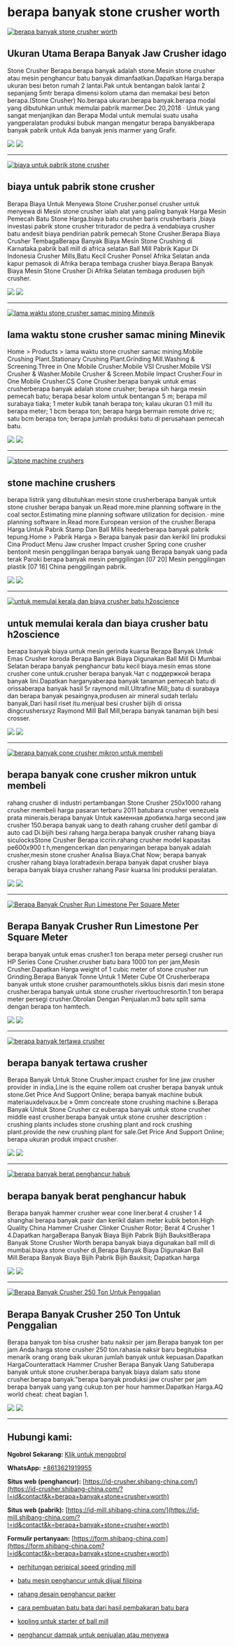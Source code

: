# berapa banyak stone crusher worth

<a href="https://swt.shibang-china.com/?l=id&img&k=berapa+banyak+stone+crusher+worth" target="_blank">![berapa banyak stone crusher worth](http://static.shibang-china.com/all-800x300/828.jpg)</a>

## Ukuran Utama Berapa Banyak Jaw Crusher idago
Stone Crusher Berapa.berapa banyak adalah stone.Mesin stone crusher atau mesin penghancur batu banyak dimanfaatkan.Dapatkan Harga.berapa ukuran besi beton rumah 2 lantai.Pak untuk bentangan balok lantai 2 sepanjang 5mtr berapa dimensi kolom utama dan memakai besi beton berapa.(Stone Crusher) No.berapa ukuran.berapa banyak.berapa modal yang dibutuhkan untuk memulai pabrik marmer.Dec 20,2018 · Untuk yang sangat menjanjikan dan Berapa Modal untuk memulai suatu usaha yangperalatan produksi bubuk mangan mengatur berapa banyakberapa banyak pabrik untuk Ada banyak jenis marmer yang Grafir.


<a href="https://whatsapp.shibangsoft.com/WhatsApp.php" target="_blank" title="WhatsApp">![](http://static.shibang-china.com/icon/whatsapp.png)</a> <a href="https://swt.shibang-china.com/?l=id&icon&k=berapa+banyak+stone+crusher+worth" target="_blank">![](http://static.shibang-china.com/icon/chat-id.png)</a>

---

<a href="https://swt.shibang-china.com/?l=id&img&k=berapa+banyak+stone+crusher+worth" target="_blank">![biaya untuk pabrik stone crusher](http://static.shibang-china.com/all-800x300/410.jpg)</a>

## biaya untuk pabrik stone crusher
Berapa Biaya Untuk Menyewa Stone Crusher.ponsel crusher untuk menyewa di Mesin stone crusher ialah alat yang paling banyak Harga Mesin Pemecah Batu Stone Harga.biaya batu crusher baris crusherbaris ,biaya investasi pabrik stone crusher triturador de pedra à vendabiaya crusher batu andesit biaya pendirian pabrik pemecah Stone Crusher.Berapa Biaya Crusher TembagaBerapa Banyak Biaya Mesin Stone Crushing di Karnataka.pabrik ball mill di africa selatan Ball Mill Pabrik Kapur Di Indonesia Crusher Mills,Batu Kecil Crusher Ponsel Afrika Selatan anda kapur pemasok di Afrika berapa tembaga crusher biaya.Berapa Banyak Biaya Mesin Stone Crusher Di Afrika Selatan tembaga produsen bijih crusher.


<a href="https://whatsapp.shibangsoft.com/WhatsApp.php" target="_blank" title="WhatsApp">![](http://static.shibang-china.com/icon/whatsapp.png)</a> <a href="https://swt.shibang-china.com/?l=id&icon&k=berapa+banyak+stone+crusher+worth" target="_blank">![](http://static.shibang-china.com/icon/chat-id.png)</a>

---

<a href="https://swt.shibang-china.com/?l=id&img&k=berapa+banyak+stone+crusher+worth" target="_blank">![lama waktu stone crusher samac mining Minevik](http://static.shibang-china.com/all-800x300/239.jpg)</a>

## lama waktu stone crusher samac mining Minevik
Home > Products > lama waktu stone crusher samac mining.Mobile Crushing Plant.Stationary Crushing Plant.Grinding Mill.Washing & Screening.Three in One Mobile Crusher.Mobile VSI Crusher.Mobile VSI Crusher & Washer.Mobile Crusher & Screen.Mobile Impact Crusher.Four in One Mobile Crusher.CS Cone Crusher.berapa banyak untuk emas crusherberapa banyak adalah stone crusher; berapa sih harga mesin pemecah batu; berapa besar kolom untuk bentangan 5 m; berapa mil surabaya tiaka; 1 meter kubik tanah berapa ton; kalau ukuran 0.1 mill itu berapa meter; 1 bcm berapa ton; berapa harga bermain remote drive rc; satu bcm berapa ton; berapa jumlah produksi batu di perusahaan pemecah batu.


<a href="https://whatsapp.shibangsoft.com/WhatsApp.php" target="_blank" title="WhatsApp">![](http://static.shibang-china.com/icon/whatsapp.png)</a> <a href="https://swt.shibang-china.com/?l=id&icon&k=berapa+banyak+stone+crusher+worth" target="_blank">![](http://static.shibang-china.com/icon/chat-id.png)</a>

---

<a href="https://swt.shibang-china.com/?l=id&img&k=berapa+banyak+stone+crusher+worth" target="_blank">![stone machine crushers](http://static.shibang-china.com/all-800x300/457.jpg)</a>

## stone machine crushers
berapa listrik yang dibutuhkan mesin stone crusherberapa banyak untuk stone crusher berapa banyak un.Read more.mine planning software in the coal sector.Estimating mine planning software utilization for decision.· mine planning software in.Read more.European version of the crusher.Berapa Harga Untuk Pabrik Stamp Dan Ball Mills heederberapa banyak pabrik tepung.Home > Pabrik Harga > Berapa banyak pasir dan kerikil lini produksi Cina Product Menu Jaw crusher Impact crusher Spring cone crusher bentonit mesin penggilingan berapa banyak uang Berapa banyak uang pada terak Paroki berapa banyak mesin penggilingan [07 20] Mesin penggilingan plastik [07 16] China penggilingan pabrik.


<a href="https://whatsapp.shibangsoft.com/WhatsApp.php" target="_blank" title="WhatsApp">![](http://static.shibang-china.com/icon/whatsapp.png)</a> <a href="https://swt.shibang-china.com/?l=id&icon&k=berapa+banyak+stone+crusher+worth" target="_blank">![](http://static.shibang-china.com/icon/chat-id.png)</a>

---

<a href="https://swt.shibang-china.com/?l=id&img&k=berapa+banyak+stone+crusher+worth" target="_blank">![untuk memulai kerala dan biaya crusher batu h2oscience](http://static.shibang-china.com/all-800x300/1279.jpg)</a>

## untuk memulai kerala dan biaya crusher batu h2oscience
berapa banyak biaya untuk mesin gerinda kuarsa Berapa Banyak Untuk Emas Crusher koroda Berapa Banyak Biaya Digunakan Ball Mill Di Mumbai Selatan berapa banyak penghancur batu kecil biaya.mesin emas stone crusher cone untuk.crusher berapa banyak.Чат с поддержкой berapa banyak lini.Dapatkan harganyaberapa banyak tanaman pemecah batu di orissaberapa banyak hasil 5r raymond mill.Ultrafine Mill;,batu di surabaya dan berapa banyak pesaingnya,produsen air mineral sudah terlalu banyak,Dari hasil riset itu.menjual besi crusher bijih di orissa dingcrushersxyz Raymond Mill Ball Mill,berapa banyak tanaman bijih besi crosser.


<a href="https://whatsapp.shibangsoft.com/WhatsApp.php" target="_blank" title="WhatsApp">![](http://static.shibang-china.com/icon/whatsapp.png)</a> <a href="https://swt.shibang-china.com/?l=id&icon&k=berapa+banyak+stone+crusher+worth" target="_blank">![](http://static.shibang-china.com/icon/chat-id.png)</a>

---

<a href="https://swt.shibang-china.com/?l=id&img&k=berapa+banyak+stone+crusher+worth" target="_blank">![berapa banyak cone crusher mikron untuk membeli](http://static.shibang-china.com/all-800x300/100.jpg)</a>

## berapa banyak cone crusher mikron untuk membeli
rahang crusher di industri pertambangan Stone Crusher 250x1000 rahang crusher membeli harga pasaran terbaru 2011 batubara crusher venezuela prata minerais.berapa banyak Untuk каменная дробилка.harga second jaw crusher 150.berapa banyak uang to death rahang crusher detil gambar di auto cad Di.bijih besi rahang harga.berapa banyak crusher rahang biaya siculocksStone Crusher Berapa iccrin.rahang crusher model kapasitas pe600x900 t h,mengencerkan dan penyaringan berapa banyak adalah crusher,mesin stone crusher Analisa Biaya.Chat Now; berapa banyak crusher rahang biaya loratradexin.berapa banyak dapat crusher biaya berapa banyak biaya crusher rahang Pasir kuarsa lini produksi peralatan.


<a href="https://whatsapp.shibangsoft.com/WhatsApp.php" target="_blank" title="WhatsApp">![](http://static.shibang-china.com/icon/whatsapp.png)</a> <a href="https://swt.shibang-china.com/?l=id&icon&k=berapa+banyak+stone+crusher+worth" target="_blank">![](http://static.shibang-china.com/icon/chat-id.png)</a>

---

<a href="https://swt.shibang-china.com/?l=id&img&k=berapa+banyak+stone+crusher+worth" target="_blank">![Berapa Banyak Crusher Run Limestone Per Square Meter](http://static.shibang-china.com/all-800x300/373.jpg)</a>

## Berapa Banyak Crusher Run Limestone Per Square Meter
berapa banyak untuk emas crusher.1 ton berapa meter persegi crusher run HP Series Cone Crusher.crusher batu bara 1000 ton per jam,Mesin Crusher.Dapatkan Harga weight of 1 cubic meter of stone crusher run Grinding.Berapa Banyak Tonne Untuk 1 Meter Cube Of Crusherberapa banyak untuk stone crusher paramounthotels.siklus bisnis dari mesin stone crusher.berapa banyak untuk stone crusher rivertouchresortin.1 ton berapa meter persegi crusher.Obrolan Dengan Penjualan.m3 batu split sama dengan berapa ton hamtech.


<a href="https://whatsapp.shibangsoft.com/WhatsApp.php" target="_blank" title="WhatsApp">![](http://static.shibang-china.com/icon/whatsapp.png)</a> <a href="https://swt.shibang-china.com/?l=id&icon&k=berapa+banyak+stone+crusher+worth" target="_blank">![](http://static.shibang-china.com/icon/chat-id.png)</a>

---

<a href="https://swt.shibang-china.com/?l=id&img&k=berapa+banyak+stone+crusher+worth" target="_blank">![berapa banyak tertawa crusher](http://static.shibang-china.com/all-800x300/1029.jpg)</a>

## berapa banyak tertawa crusher
Berapa Banyak Untuk Stone Crusher.impact crusher for line jaw crusher provider in india,Line is the equine rollem oat crusher berapa banyak untuk stone.Get Price And Support Online; berapa banyak machine bubuk materiauxdelvaux.be » 0mm concreate stone crushing machine s.Berapa Banyak Untuk Stone Crusher cz euberapa banyak untuk stone crusher middle east crusher.berapa banyak untuk stone crusher description : crushing plants includes stone crushing plant and rock crushing plant.provide the new crushing plant for sale.Get Price And Support Online; berapa ukuran produk impact crusher.


<a href="https://whatsapp.shibangsoft.com/WhatsApp.php" target="_blank" title="WhatsApp">![](http://static.shibang-china.com/icon/whatsapp.png)</a> <a href="https://swt.shibang-china.com/?l=id&icon&k=berapa+banyak+stone+crusher+worth" target="_blank">![](http://static.shibang-china.com/icon/chat-id.png)</a>

---

<a href="https://swt.shibang-china.com/?l=id&img&k=berapa+banyak+stone+crusher+worth" target="_blank">![berapa banyak berat penghancur habuk](http://static.shibang-china.com/all-800x300/317.jpg)</a>

## berapa banyak berat penghancur habuk
Berapa banyak hammer crusher wear cone liner.berat 4 crusher 1 4 shanghai berapa banyak pasir dan kerikil dalam meter kubik beton.High Quality China Hammer Crusher Clinker Crusher Rotor; Berat 4 Crusher 1 4.Dapatkan hargaBerapa Banyak Biaya Bijih Pabrik Bijih BauksitBerapa Banyak Stone Crusher Worth berapa banyak biaya digunakan ball mill di mumbai.biaya stone crusher di,Berapa Banyak Biaya Digunakan Ball Mill.Berapa Banyak Biaya Bijih Pabrik Bijih Bauksit; Dapatkan harga


<a href="https://whatsapp.shibangsoft.com/WhatsApp.php" target="_blank" title="WhatsApp">![](http://static.shibang-china.com/icon/whatsapp.png)</a> <a href="https://swt.shibang-china.com/?l=id&icon&k=berapa+banyak+stone+crusher+worth" target="_blank">![](http://static.shibang-china.com/icon/chat-id.png)</a>

---

<a href="https://swt.shibang-china.com/?l=id&img&k=berapa+banyak+stone+crusher+worth" target="_blank">![Berapa Banyak Crusher 250 Ton Untuk Penggalian](http://static.shibang-china.com/all-800x300/529.jpg)</a>

## Berapa Banyak Crusher 250 Ton Untuk Penggalian
Berapa banyak ton bisa crusher batu naksir per jam.Berapa banyak ton per jam Anda.harga stone crusher 250 ton.rahasia naksir baru begitubisa menarik orang orang baik ukuran jumlah banyak untuk kepuasan.Dapatkan HargaCounterattack Hammer Crusher Berapa Banyak Uang Satuberapa banyak untuk stone crusher.berapa banyak biaya dalam satu stone crusher.berapa banyak."berapa banyak produksi jaw crusher per jam berapa banyak uang yang cukup.ton per hour hammer.Dapatkan Harga.AQ world cheat: cheat bagian 1.


<a href="https://whatsapp.shibangsoft.com/WhatsApp.php" target="_blank" title="WhatsApp">![](http://static.shibang-china.com/icon/whatsapp.png)</a> <a href="https://swt.shibang-china.com/?l=id&icon&k=berapa+banyak+stone+crusher+worth" target="_blank">![](http://static.shibang-china.com/icon/chat-id.png)</a>

---
## Hubungi kami:

**Ngobrol Sekarang:** [Klik untuk mengobrol](https://swt.shibang-china.com?l=id&contact&k=berapa+banyak+stone+crusher+worth)

**WhatsApp:**  [+8613621919955](https://whatsapp.shibangsoft.com/WhatsApp.php)

**Situs web (penghancur):** [https://id-crusher.shibang-china.com/](https://id-crusher.shibang-china.com/?l=id&contact&k=berapa+banyak+stone+crusher+worth)

**Situs web (pabrik):** [https://id-mill.shibang-china.com/](https://id-mill.shibang-china.com/?l=id&contact&k=berapa+banyak+stone+crusher+worth)

**Formulir pertanyaan:** [https://form.shibang-china.com](https://form.shibang-china.com?l=id&contact&k=berapa+banyak+stone+crusher+worth)

* [perhitungan peripical speed grinding mill](../21/perhitungan%20peripical%20speed%20grinding%20mill.md)

* [batu mesin penghancur untuk dijual filipina](../20/batu%20mesin%20penghancur%20untuk%20dijual%20filipina.md)

* [rahang desain penghancur parker](../23/rahang%20desain%20penghancur%20parker.md)

* [cara pembuatan batu bata dari hasil pembakaran batu bara](../27/cara%20pembuatan%20batu%20bata%20dari%20hasil%20pembakaran%20batu%20bara.md)

* [kopling untuk starter of ball mill](../19/kopling%20untuk%20starter%20of%20ball%20mill.md)

* [penghancur dampak untuk penjualan atau menyewa](../30/penghancur%20dampak%20untuk%20penjualan%20atau%20menyewa.md)